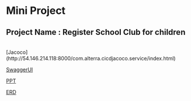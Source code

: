 # Mini Project

## Project Name : Register School Club for children
<br />
[Jacoco](http://54.146.214.118:8000/com.alterra.cicdjacoco.service/index.html)<br />

[SwaggerUI](http://54.146.214.118/swagger-ui/)<br />

[PPT](https://docs.google.com/presentation/d/1JoqC6zgSWoLX0SfI_OM9E4p_k52JoqzU/edit?usp=sharing&ouid=110986895868335816786&rtpof=true&sd=true)<br/>

[ERD](https://drive.google.com/file/d/1JHmwvBswoobH5Qidn7P4d_b9pAgDidbo/view?usp=sharing)
